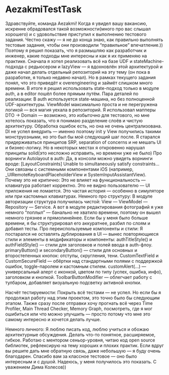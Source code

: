 # AezakmiTestTask
Здравствуйте, команда Aezakmi!
Когда я увидел вашу вакансию, искренне обрадовался такой возможности(много про вас слышал хорошего) и с удовольствие приступил к выполнению тестового задания. Честно скажу — я не до конца знаю, как правильно выполнять тестовые задания, чтобы они производили “правильное” впечатление.))  Поэтому я решил показать, что я размышляю как разработчик и инженер, какие подходы мне интересны и как я их применяю на практике.
Сначала я хотел реализовать всё на базе UDF и stateMachine-подхода с редьюсером и lazyView — я вдохновлён этой архитектурой и даже начал делать отдельный репозиторий на эту тему (он пока в разработке, я только недавно начал). Но в рамках текущего задания понял, что это приведёт к overengineering и займёт слишком много времени. В итоге я решил использовать state-подход только в модуле auth, а в editor пошёл более прямым путём.
Пара деталей по реализации:
В auth используется state-машина, но без полноценной UDF-архитектуры.
ViewModel максимально проста и не перегружена логикой — вся магия уехала в репозиторий.
Я использовал мапперы DTO → Domain — возможно, это избыточно для тестового, но мне хотелось показать, что я понимаю разделение слоёв и чистую архитектуру.
Обработка ошибок есть, но она не очень централизована.
DI не успел внедрить — именно поэтому init у View получились такими монструозными, но это был бы мой следующий шаг после.
Я старался придерживаться принципов SRP, separation of concerns и не мешать UI и бизнес-логику.
Но в некоторых местах я откровенно нарушал принципы solid(это несложно исправить, но времени уже не было)
Про ворнинги Autolayout в auth:
Да, в консоли можно увидеть ворнинги вроде: [LayoutConstraints] Unable to simultaneously satisfy constraints... Они связаны с системными компонентами iOS (например, _UIRemoteKeyboardPlaceholderView и SystemInputAssistantView).  Почему это не критично:
Это не влияет на функциональность — клавиатура работает корректно.
Это не видно пользователю — UI приложения не ломается.
Это частая история — особенно в симуляторе или при кастомных клавиатурах.
Немного про структуру:
В модуле авторизации структура получилась чистой: View — ViewModel — Repository — Service. А вот в модуле редактирования фотографий я уже немного “поплыл” — банально не хватило времени, поэтому он вышел немного грязнее и прямолинейнее. Если бы у меня было больше времени, я бы структурировал его аккуратнее, разбил по слоям и добавил тесты.
Про переиспользуемые компоненты и стили:
Я постарался не оставлять дублирования в UI — вынес повторяющиеся стили и элементы в модификаторы и компоненты:
authTitleStyle() и authFieldStyle() — стили для заголовков и полей ввода в auth-флоу.
primaryButton() и secondaryButton() — стили для основных и второстепенных кнопок: отступы, скругления, тени.
CustomTextField и CustomSecureField — обёртки над стандартными полями с поддержкой ошибок, toggle-паролем и кастомным стилем.
customAlert(...) — универсальный алерт с иконкой, цветом по типу (успех, ошибка, инфо), заголовком и кнопкой.
ToolbarButtonModifier — облегчает работу с тулбаром, добавляет визуальную подсветку активной кнопки.

Насчёт тестируемости:
Покрыть всё тестами — не успел. Но если бы я продолжал работу над этим проектом, это точно было бы следующим этапом. Также сразу после отправки хочу прогнать всё через Time Profiler, Main Thread Checker, Memory Graph, посмотреть, где я мог ошибиться или что можно улучшить — просто потому что мне это самому интересно и хочется делать лучше.

Немного личного:
Я люблю писать код, люблю учиться и обожаю архитектурные обсуждения. Делать что-то понятное, расширяемое, гибкое. Работаю с ментором сеньор-уровня, читаю код open source библиотек, рефлексирую на тему хороших и плохих практик.
Если вдруг вы решите дать мне обратную связь, даже небольшую — я буду очень благодарен. Спасибо вам за классное тестовое — оно было интересным и с душой. Надеюсь, у меня получилось это показать.
С уважением Дима Колесов))  

